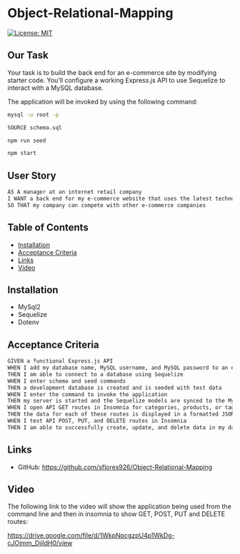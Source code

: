 # Object-Relational-Mapping

[![License: MIT](https://img.shields.io/badge/License-MIT-blue.svg)](https://opensource.org/licenses/MIT)

## Our Task

Your task is to build the back end for an e-commerce site by modifying starter code. You’ll configure a working Express.js API to use Sequelize to interact with a MySQL database.


The application will be invoked by using the following command:

```bash
mysql -u root -p

SOURCE schema.sql

npm run seed

npm start
```

## User Story

```md
AS A manager at an internet retail company
I WANT a back end for my e-commerce website that uses the latest technologies
SO THAT my company can compete with other e-commerce companies
```



## Table of Contents

  - [Installation](#installation)
  - [Acceptance Criteria](#acceptance-criteria)
  - [Links](#links)
  - [Video](#video)

## Installation

* MySql2
* Sequelize
* Dotenv


## Acceptance Criteria

```md
GIVEN a functional Express.js API
WHEN I add my database name, MySQL username, and MySQL password to an environment variable file
THEN I am able to connect to a database using Sequelize
WHEN I enter schema and seed commands
THEN a development database is created and is seeded with test data
WHEN I enter the command to invoke the application
THEN my server is started and the Sequelize models are synced to the MySQL database
WHEN I open API GET routes in Insomnia for categories, products, or tags
THEN the data for each of these routes is displayed in a formatted JSON
WHEN I test API POST, PUT, and DELETE routes in Insomnia
THEN I am able to successfully create, update, and delete data in my database
```

## Links

* GitHub: https://github.com/sflores926/Object-Relational-Mapping



## Video

The following link to the video will show the application being used from the command line and then in insomnia to show GET, POST, PUT and DELETE routes:

https://drive.google.com/file/d/1WkpNpcgzpU4p1WkDg-cJOjmm_DjildH0/view
